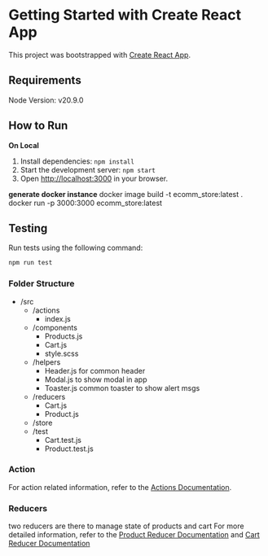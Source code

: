 # Getting Started with Create React App

This project was bootstrapped with [Create React App](https://github.com/facebook/create-react-app).

## Requirements
Node Version: v20.9.0

## How to Run
**On Local**
1. Install dependencies: `npm install`
2. Start the development server: `npm start`
3. Open [http://localhost:3000](http://localhost:3000) in your browser.

**generate docker instance**
docker image build -t ecomm_store:latest .
docker run -p 3000:3000 ecomm_store:latest

## Testing

Run tests using the following command:

```bash
npm run test
```

### Folder Structure
- /src
    - /actions
        - index.js
    - /components
        - Products.js
        - Cart.js
        - style.scss
    - /helpers
        - Header.js    for common header
        - Modal.js     to show modal in app
        - Toaster.js   common toaster to show alert msgs
    - /reducers
        - Cart.js
        - Product.js
    - /store
    - /test
        - Cart.test.js
        - Product.test.js

### Action
For action related information, refer to the [Actions Documentation](./documentations/ACTIONS.md).

### Reducers
two reducers are there to manage state of products and cart
For more detailed information, refer to the [Product Reducer Documentation](./documentations/PRODUCTREDUCER.md) and [Cart Reducer Documentation](./documentations/CARTREDUCER.md)
